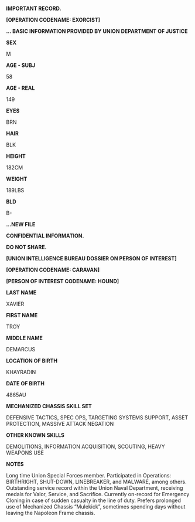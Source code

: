 **IMPORTANT RECORD.**

**[OPERATION CODENAME: EXORCIST]**

**... BASIC INFORMATION PROVIDED BY UNION DEPARTMENT OF JUSTICE**

**SEX**

M

**AGE - SUBJ**

58 

**AGE - REAL**

149

**EYES**

BRN

**HAIR**

BLK

**HEIGHT**

182CM

**WEIGHT**

189LBS

**BLD**

B-

**…NEW FILE**

**CONFIDENTIAL INFORMATION.**

**DO NOT SHARE.**

**[UNION INTELLIGENCE BUREAU DOSSIER ON PERSON OF INTEREST]**

**[OPERATION CODENAME: CARAVAN]**

**[PERSON OF INTEREST CODENAME: HOUND]**

**LAST NAME**

XAVIER

**FIRST NAME**

TROY

**MIDDLE NAME**

DEMARCUS

**LOCATION OF BIRTH**

KHAYRADIN

**DATE OF BIRTH**

4865AU

**MECHANIZED CHASSIS SKILL SET**

DEFENSIVE TACTICS, SPEC OPS, TARGETING SYSTEMS SUPPORT, ASSET PROTECTION, MASSIVE ATTACK NEGATION

**OTHER KNOWN SKILLS**

DEMOLITIONS, INFORMATION ACQUISITION, SCOUTING, HEAVY WEAPONS USE

**NOTES**

Long time Union Special Forces member. Participated in Operations: BIRTHRIGHT, SHUT-DOWN, LINEBREAKER, and MALWARE, among others. Outstanding service record within the Union Naval Department, 
receiving medals for Valor, Service, and Sacrifice. Currently on-record for Emergency Cloning in case of sudden casualty in the line of duty. Prefers prolonged use of Mechanized Chassis “Mulekick”, 
sometimes spending days without leaving the Napoleon Frame chassis.
